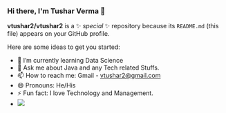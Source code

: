 ### Hi there, I'm Tushar Verma 👋

**vtushar2/vtushar2** is a ✨ _special_ ✨ repository because its `README.md` (this file) appears on your GitHub profile.

Here are some ideas to get you started:

- 🌱 I’m currently learning Data Science
- 💬 Ask me about Java and any Tech related Stuffs.
- 📫 How to reach me: Gmail - vtushar2@gmail.com
- 😄 Pronouns: He/His
- ⚡ Fun fact: I love Technology and Management.
- <img src="https://github-readme-stats.vercel.app/api?username=vtushar&&show_icons=true&title_color=ffffff&icon_color=bb2acf&text_color=daf7dc&bg_color=151515">
